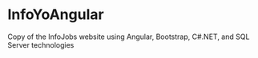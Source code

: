 # InfoYoAngular
Copy of the InfoJobs website using Angular, Bootstrap, C#.NET, and SQL Server technologies
